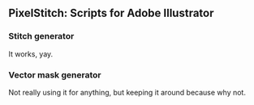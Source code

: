 ## PixelStitch: Scripts for Adobe Illustrator

### Stitch generator
It works, yay.

### Vector mask generator
Not really using it for anything, but keeping it around because why not.
